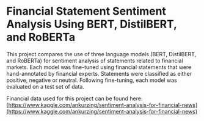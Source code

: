 # Financial Statement Sentiment Analysis Using BERT, DistilBERT, and RoBERTa

This project compares the use of three language models (BERT, DistilBERT, and RoBERTa) for sentiment analysis of statements related to financial markets. Each model was fine-tuned using financial statements that were hand-annotated by financial experts. Statements were classified as either positive, negative or neutral. Following fine-tuning, each model was evaluated on a test set of data.

Financial data used for this project can be found here: [https://www.kaggle.com/ankurzing/sentiment-analysis-for-financial-news](https://www.kaggle.com/ankurzing/sentiment-analysis-for-financial-news)

